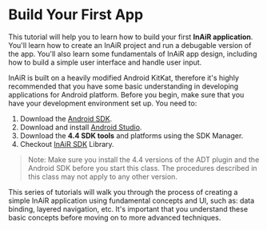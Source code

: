 Build Your First App
====================

This tutorial will help you to learn how to build your first __InAiR application__. You'll learn how to create an InAiR project and run a debugable version of the app. You'll also learn some fundamentals of InAiR app design, including how to build a simple user interface and handle user input.

InAiR is built on a heavily modified Android KitKat, therefore it's highly recommended that you have some basic understanding in developing applications for Android platform. Before you begin, make sure that you have your development environment set up. You need to:

1. Download the [Android SDK](http://developer.android.com/sdk/index.html).
2. Download and install [Android Studio](http://developer.android.com/sdk/installing/studio.html).
3. Download the **4.4 SDK tools** and platforms using the SDK Manager.
4. Checkout [InAiR SDK](https://github.com/seespace/InAiR-SDK) Library.

> Note: Make sure you install the 4.4 versions of the ADT plugin and the Android SDK before you start this class. The procedures described in this class may not apply to any other version.

This series of tutorials will walk you through the process of creating a simple InAiR application using fundamental concepts and UI, such as: data binding, layered navigation, etc. It's important that you understand these basic concepts before moving on to more advanced techniques.
